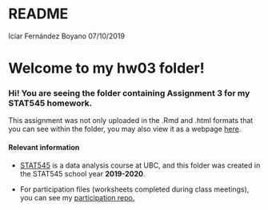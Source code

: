 README
================
Icíar Fernández Boyano
07/10/2019

# Welcome to my hw03 folder\!

### Hi\! You are seeing the folder containing **Assignment 3** for my STAT545 homework.

This assignment was not only uploaded in the .Rmd and .html formats that
you can see within the folder, you may also view it as a webpage
[here](https://stat545-ubc-hw-2019-20.github.io/stat545-hw-sciclic/hw03/hw03_dplyr.ggplot.html).

#### Relevant information

  - [STAT545](https://stat545.stat.ubc.ca/) is a data analysis course at
    UBC, and this folder was created in the STAT545 school year
    **2019-2020**.

  - For participation files (worksheets completed during class
    meetings), you can see my [participation
    repo.](https://github.com/sciclic/STAT545-participation)
